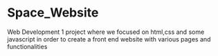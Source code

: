 # Space_Website
Web Development 1 project where we focused on html,css and some javascript in order to create a front end website with various pages and functionalities
